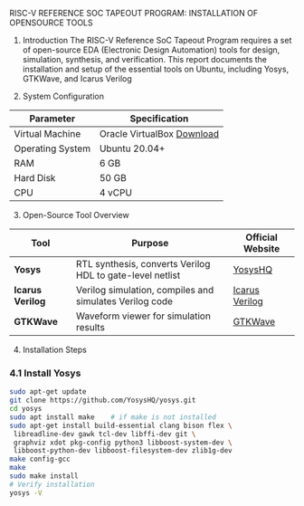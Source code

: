 RISC-V REFERENCE SOC TAPEOUT PROGRAM: INSTALLATION OF OPENSOURCE
TOOLS
1. Introduction
The RISC-V Reference SoC Tapeout Program requires a set of open-source EDA (Electronic Design
Automation) tools for design, simulation, synthesis, and verification. This report documents the installation
and setup of the essential tools on Ubuntu, including Yosys, GTKWave, and Icarus Verilog

 2. System Configuration

| Parameter        | Specification                                |
|------------------|----------------------------------------------|
| Virtual Machine  | Oracle VirtualBox [Download](https://www.virtualbox.org/wiki/Downloads) |
| Operating System | Ubuntu 20.04+                                |
| RAM              | 6 GB                                         |
| Hard Disk        | 50 GB                                        |
| CPU              | 4 vCPU                                       |


3. Open-Source Tool Overview

| Tool           | Purpose                                              | Official Website |
|----------------|------------------------------------------------------|------------------|
| **Yosys**      | RTL synthesis, converts Verilog HDL to gate-level netlist | [YosysHQ](https://github.com/YosysHQ/yosys) |
| **Icarus Verilog** | Verilog simulation, compiles and simulates Verilog code | [Icarus Verilog](http://iverilog.icarus.com/) |
| **GTKWave**    | Waveform viewer for simulation results              | [GTKWave](http://gtkwave.sourceforge.net/) |


4. Installation Steps

### 4.1 Install Yosys
```bash
sudo apt-get update
git clone https://github.com/YosysHQ/yosys.git
cd yosys
sudo apt install make    # if make is not installed
sudo apt-get install build-essential clang bison flex \
 libreadline-dev gawk tcl-dev libffi-dev git \
 graphviz xdot pkg-config python3 libboost-system-dev \
 libboost-python-dev libboost-filesystem-dev zlib1g-dev
make config-gcc
make
sudo make install
# Verify installation
yosys -V

